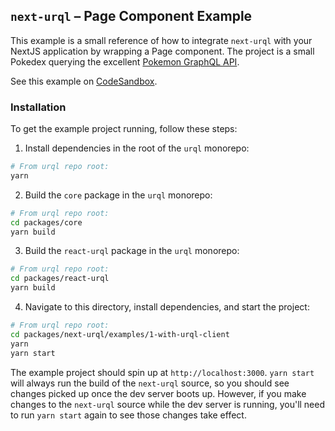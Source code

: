 ## `next-urql` – Page Component Example

This example is a small reference of how to integrate `next-urql` with your NextJS application by wrapping a Page component. The project is a small Pokedex querying the excellent [Pokemon GraphQL API](https://github.com/lucasbento/graphql-pokemon).

See this example on [CodeSandbox](https://codesandbox.io/s/next-urql-pokedex-oqj3x).

### Installation

To get the example project running, follow these steps:

1. Install dependencies in the root of the `urql` monorepo:

```sh
# From urql repo root:
yarn
```

2. Build the `core` package in the `urql` monorepo:

```sh
# From urql repo root:
cd packages/core
yarn build
```

3. Build the `react-urql` package in the `urql` monorepo:

```sh
# From urql repo root:
cd packages/react-urql
yarn build
```

4. Navigate to this directory, install dependencies, and start the project:

```sh
# From urql repo root:
cd packages/next-urql/examples/1-with-urql-client
yarn
yarn start
```

The example project should spin up at `http://localhost:3000`. `yarn start` will always run the build of the `next-urql` source, so you should see changes picked up once the dev server boots up. However, if you make changes to the `next-urql` source while the dev server is running, you'll need to run `yarn start` again to see those changes take effect.
